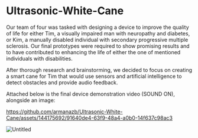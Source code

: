 # Ultrasonic-White-Cane

Our team of four was tasked with designing a device to improve the quality of life for either Tim, a visually impaired man with neuropathy and diabetes, or Kim, a manually disabled individual with secondary progressive multiple sclerosis. Our final prototypes were required to show promising results and to have contributed to enhancing the life of either the one of mentioned individuals with disabilities.

After thorough research and brainstorming, we decided to focus on creating a smart cane for Tim that would use sensors and artificial intelligence to detect obstacles and provide audio feedback.

Attached below is the final device demonstration video (SOUND ON), alongside an image:


https://github.com/armanazb/Ultrasonic-White-Cane/assets/144175692/91640de4-63f9-48a4-a0b0-14f637c98ac3



![Untitled](https://github.com/armanazb/Ultrasonic-White-Cane/assets/144175692/9cb5c641-3fb8-4011-8444-400c21421f65)
